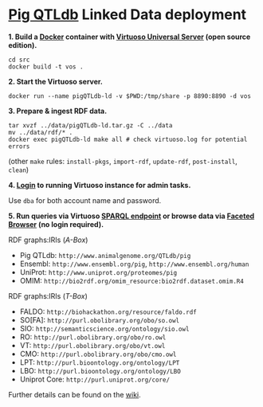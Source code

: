 # [Pig QTLdb](http://www.animalgenome.org/QTLdb/pig) Linked Data deployment

**1. Build a [Docker](https://www.docker.com/) container with [Virtuoso Universal Server](http://virtuoso.openlinksw.com/) (open source edition).**

```
cd src
docker build -t vos .
```

**2. Start the Virtuoso server.**

`docker run --name pigQTLdb-ld -v $PWD:/tmp/share -p 8890:8890 -d vos`

**3. Prepare & ingest RDF data.**

```
tar xvzf ../data/pigQTLdb-ld.tar.gz -C ../data
mv ../data/rdf/* .
docker exec pigQTLdb-ld make all # check virtuoso.log for potential errors
```
 (other `make` rules: `install-pkgs`, `import-rdf`, `update-rdf`, `post-install`, `clean`)

**4. [Login](http://localhost:8890/conductor) to running Virtuoso instance for admin tasks.**

Use `dba` for both account name and password.

**5. Run queries via Virtuoso [SPARQL endpoint](http://localhost:8890/sparql) or browse data via [Faceted Browser](http://localhost:8890/fct/) (no login required).**

RDF graphs:IRIs (_A-Box_)
  * Pig QTLdb: `http://www.animalgenome.org/QTLdb/pig`
  * Ensembl: `http://www.ensembl.org/pig`, `http://www.ensembl.org/human`
  * UniProt: `http://www.uniprot.org/proteomes/pig`
  * OMIM: `http://bio2rdf.org/omim_resource:bio2rdf.dataset.omim.R4`

RDF graphs:IRIs (_T-Box_)
  * FALDO: `http://biohackathon.org/resource/faldo.rdf`
  * SO[FA]: `http://purl.obolibrary.org/obo/so.owl`
  * SIO: `http://semanticscience.org/ontology/sio.owl`
  * RO: `http://purl.obolibrary.org/obo/ro.owl`
  * VT: `http://purl.obolibrary.org/obo/vt.owl`
  * CMO: `http://purl.obolibrary.org/obo/cmo.owl`
  * LPT: `http://purl.bioontology.org/ontology/LPT`
  * LBO: `http://purl.bioontology.org/ontology/LBO`
  * Uniprot Core: `http://purl.uniprot.org/core/`

Further details can be found on the [wiki](https://github.com/candYgene/abg-ld/wiki/Home).
